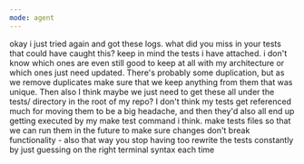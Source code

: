 ```yaml
---
mode: agent
---
```

okay i just tried again and got these logs. what did you miss in your tests that could have caught this? keep in mind the tests i have attached. i don't know which ones are even still good to keep at all with my architecture or which ones just need updated. There's probably some duplication, but as we remove duplicates make sure that we keep anything from them that was unique. Then also I think maybe we just need to get these all under the tests/ directory in the root of my repo? I don't think my tests get referenced much for moving them to be a big headache, and then they'd also all end up getting executed by my make test command i think. make tests files so that we can run them in the future to make sure changes don't break functionality - also that way you stop having too rewrite the tests constantly by just guessing on the right terminal syntax each time